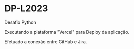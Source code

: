 # DP-L2023

Desafio Python

Executando a plataforma "Vercel" para Deploy da aplicação.

Efetuado a conexão entre GitHub e Jira.
